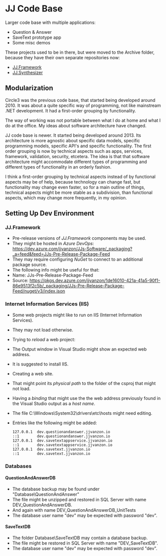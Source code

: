 JJ Code Base
============

Larger code base with multiple applications:

- Question & Answer
- SaveText prototype app
- Some misc demos

These projects used to be in there, but were moved to the Archive folder, because they have their own separate repositories now:

- [JJ.Framework](https://github.com/jjvanzon/JJ.Framework)
- [JJ.Synthesizer](https://github.com/jjvanzon/JJ.Synthesizer)


Modularization
--------------

Circle3 was the previous code base, that started being developed around 2010. It was about a quite specific way of programming, not like mainstream .NET development. It had a first-order grouping by functionality.

The way of working was not portable between what I do at home and what I do at the office. My ideas about software architecture have changed.

JJ code base is newer. It started being developed around 2013. Its architecture is more agnostic about specific data models, specific programming models, specific API's and specific functionality. The first order grouping is now by technical aspects such as apps, services, framework, validation, security, etcetera. The idea is that that software architecture might accommodate different types of programming and different types of functionality in an orderly fashion.

I think a first-order grouping by technical aspects instead of by functional aspects may be of help, because technology can change fast, but functionality may change even faster, so for a main outline of things, technical aspects might be more stable as a subdivision, than functional aspects, which may change more frequently, in my opinion.


Setting Up Dev Environment
----------------------

### JJ.Framework

- Pre-release versions of *JJ.Framework* components may be used.
- They might be hosted in *Azure DevOps*: https://dev.azure.com/jjvanzon/JJs-Software/_packaging?_a=feed&feed=JJs-Pre-Release-Package-Feed
- They may require configuring *NuGet* to connect to an additional package source.
- The following info might be useful for that:
- Name: JJs-Pre-Release-Package-Feed
- Source: https://pkgs.dev.azure.com/jjvanzon/1de16010-421a-41a5-90f1-86e9513f2c5b/_packaging/JJs-Pre-Release-Package-Feed/nuget/v3/index.json

### Internet Information Services (IIS)

- Some web projects might like to run on IIS (Internet Information Services).
- They may not load otherwise.
- Trying to *reload* a web project:
- The Output window in Visual Studio might show an expected web address.
- It is suggested to install IIS.
- Creating a web site.
- That might point its *physical path* to the folder of the csproj that might not load.
- Having a *binding* that might use the  the web address previously found in the Visual Studio output as a *host name*.
- The file C:\Windows\System32\drivers\etc\hosts might need editing.
- Entries like the following might be added:

    ```
    127.0.0.1  dev.questionandanswer.jjvanzon.io
    ::1        dev.questionandanswer.jjvanzon.io
    127.0.0.1  dev.savetextappservice.jjvanzon.io
    ::1        dev.savetextappservice.jjvanzon.io
    127.0.0.1  dev.savetext.jjvanzon.io
    ::1        dev.savetext.jjvanzon.io
    ```

### Databases

#### QuestionAndAnswerDB

- The database backup may be found under "Database\QuestionAndAnswer"
- The file might be unzipped and restored in SQL Server with name DEV_QuestionAndAnswerDB.
- And again with name DEV_QuestionAndAnswerDB_UnitTests
- The database user name "dev" may be expected with password "dev".

#### SaveTextDB

- The folder Database\SaveTextDB may contain a database backup.
- The file might be restored in SQL Server with name "DEV_SaveTextDB".
- The database user name "dev" may be expected with password "dev".